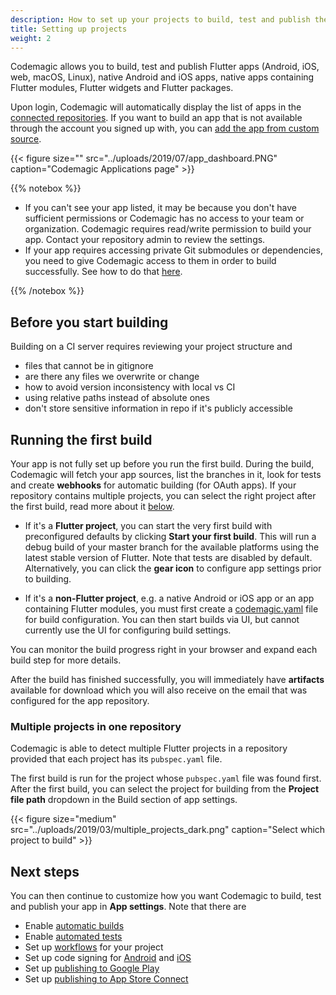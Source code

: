 ```yaml
---
description: How to set up your projects to build, test and publish them with Codemagic
title: Setting up projects
weight: 2
---
```


Codemagic allows you to build, test and publish Flutter apps (Android, iOS, web, macOS, Linux), native Android and iOS apps, native apps containing Flutter modules, Flutter widgets and Flutter packages. 

Upon login, Codemagic will automatically display the list of apps in the [connected repositories](./signup#connecting-several-repository-accounts). If you want to build an app that is not available through the account you signed up with, you can [add the app from custom source](./adding-apps-from-custom-sources).


{{< figure size="" src="../uploads/2019/07/app_dashboard.PNG" caption="Codemagic Applications page" >}}

{{% notebox %}}
* If you can't see your app listed, it may be because you don't have sufficient permissions or Codemagic has no access to your team or organization. Codemagic requires read/write permission to build your app. Contact your repository admin to review the settings.
* If your app requires accessing private Git submodules or dependencies, you need to give Codemagic access to them in order to build successfully. See how to do that [here](../building/access-private-git-submodules). 

{{% /notebox %}}

## Before you start building

Building on a CI server requires reviewing your project structure and 

- files that cannot be in gitignore
- are there any files we overwrite or change
- how to avoid version inconsistency with local vs CI
- using relative paths instead of absolute ones
- don't store sensitive information in repo if it's publicly accessible

## Running the first build

Your app is not fully set up before you run the first build. During the build, Codemagic will fetch your app sources, list the branches in it, look for tests and create **webhooks** for automatic building (for OAuth apps). If your repository contains multiple projects, you can select the right project after the first build, read more about it [below](#multiple-projects-in-one-repository).

* If it's a **Flutter project**, you can start the very first build with preconfigured defaults by clicking **Start your first build**. This will run a debug build of your master branch for the available platforms using the latest stable version of Flutter. Note that tests are disabled by default. Alternatively, you can click the **gear icon** to configure app settings prior to building.

* If it's a **non-Flutter project**, e.g. a native Android or iOS app or an app containing Flutter modules, you must first create a [codemagic.yaml](../building/yaml) file for build configuration. You can then start builds via UI, but cannot currently use the UI for configuring build settings.

You can monitor the build progress right in your browser and expand each build step for more details.

After the build has finished successfully, you will immediately have **artifacts** available for download which you will also receive on the email that was configured for the app repository.

### Multiple projects in one repository

Codemagic is able to detect multiple Flutter projects in a repository provided that each project has its `pubspec.yaml` file.

The first build is run for the project whose `pubspec.yaml` file was found first. After the first build, you can select the project for building from the **Project file path** dropdown in the Build section of app settings.

{{< figure size="medium" src="../uploads/2019/03/multiple_projects_dark.png" caption="Select which project to build" >}}

## Next steps

You can then continue to customize how you want Codemagic to build, test and publish your app in **App settings**. Note that there are 

* Enable [automatic builds](../building/automatic-build-triggering)
* Enable [automated tests](../testing/running-automated-tests)
* Set up [workflows](./creating-workflows) for your project
* Set up code signing for [Android](../code-signing/android-code-signing) and [iOS](../code-signing/ios-code-signing)
* Set up [publishing to Google Play](../publishing/publishing-to-google-play)
* Set up [publishing to App Store Connect](../publishing/publishing-to-app-store)

